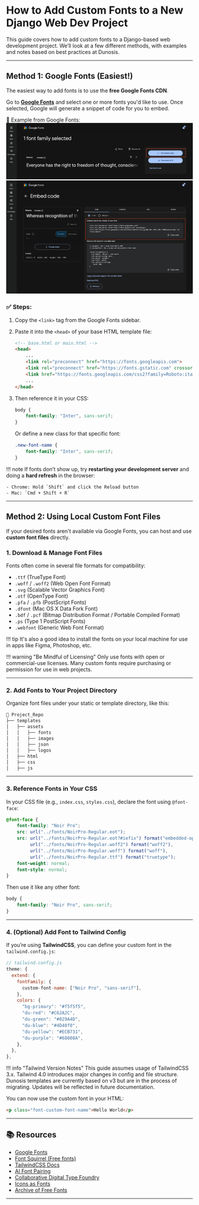 # How to Add Custom Fonts to a New Django Web Dev Project

This guide covers how to add custom fonts to a Django-based web development project. We’ll look at a few different methods, with examples and notes based on best practices at Dunosis.

---

## Method 1: Google Fonts (Easiest!)

The easiest way to add fonts is to use the **free Google Fonts CDN**.

Go to **[Google Fonts](https://fonts.google.com/)** and select one or more fonts you'd like to use. Once selected, Google will generate a snippet of code for you to embed.

📸 Example from Google Fonts:  
![Google Fonts](./assets/custom-fonts/du-docs-custom-fonts-1.png)
![Google Fonts](./assets/custom-fonts/du-docs-custom-fonts-2.png)

### ✅ Steps:

1. Copy the `<link>` tag from the Google Fonts sidebar.

2. Paste it into the `<head>` of your base HTML template file:

    ```html
    <!-- base.html or main.html -->
    <head>
        ...
        <link rel="preconnect" href="https://fonts.googleapis.com">
        <link rel="preconnect" href="https://fonts.gstatic.com" crossorigin>
        <link href="https://fonts.googleapis.com/css2?family=Roboto:ital,wght@0,100..900;1,100..900&display=swap" rel="stylesheet">
        ...
    </head>
    ```

3. Then reference it in your CSS:

    ```css
    body {
        font-family: "Inter", sans-serif;
    }
    ```
    Or define a new class for that specific font:

    ```css
    .new-font-name {
        font-family: "Inter", sans-serif;
    }
    ```

!!! note
    If fonts don’t show up, try **restarting your development server** and doing a **hard refresh** in the browser:

    - Chrome: Hold `Shift` and click the Reload button  
    - Mac: `Cmd + Shift + R`

---

## Method 2: Using Local Custom Font Files

If your desired fonts aren't available via Google Fonts, you can host and use **custom font files** directly.

### 1. Download & Manage Font Files

Fonts often come in several file formats for compatibility:

- `.ttf` (TrueType Font)  
- `.woff` / `.woff2` (Web Open Font Format)  
- `.svg` (Scalable Vector Graphics Font)  
- `.otf` (OpenType Font)  
- `.pfa` / `.pfb` (PostScript Fonts)  
- `.dfont` (Mac OS X Data Fork Font)  
- `.bdf` / `.pcf` (Bitmap Distribution Format / Portable Compiled Format)  
- `.ps` (Type 1 PostScript Fonts)  
- `.webfont` (Generic Web Font Format)

!!! tip
    It's also a good idea to install the fonts on your local machine for use in apps like Figma, Photoshop, etc.

!!! warning "Be Mindful of Licensing"
    Only use fonts with open or commercial-use licenses. Many custom fonts require purchasing or permission for use in web projects.

---

### 2. Add Fonts to Your Project Directory

Organize font files under your static or template directory, like this:

```plaintext
📂 Project_Repo
├── templates
│   ├── assets
│   │   ├── fonts
│   │   ├── images
│   │   ├── json
│   │   ├── logos
│   ├── html
│   ├── css
│   ├── js
```

---

### 3. Reference Fonts in Your CSS

In your CSS file (e.g., `index.css`, `styles.css`), declare the font using `@font-face`:

```css
@font-face {
    font-family: "Noir Pro";
    src: url("../fonts/NoirPro-Regular.eot");
    src: url("../fonts/NoirPro-Regular.eot?#iefix") format("embedded-opentype"),
         url("../fonts/NoirPro-Regular.woff2") format("woff2"),
         url("../fonts/NoirPro-Regular.woff") format("woff"),
         url("../fonts/NoirPro-Regular.ttf") format("truetype");
    font-weight: normal;
    font-style: normal;
}
```

Then use it like any other font:

```css
body {
    font-family: "Noir Pro", sans-serif;
}
```

---

### 4. (Optional) Add Font to Tailwind Config

If you’re using **TailwindCSS**, you can define your custom font in the `tailwind.config.js`:

```js
// tailwind.config.js
theme: {
  extend: {
    fontFamily: {
      custom-font-name: ["Noir Pro", "sans-serif"],
    },
    colors: {
      "bg-primary": "#f5f5f5",
      "du-red": "#C62A2C",
      "du-green": "#029A4D",
      "du-blue": "#4D40f0",
      "du-yellow": "#ECB731",
      "du-purple": "#68008A",
    },
  },
},
```

!!! info "Tailwind Version Notes"
    This guide assumes usage of TailwindCSS 3.x. Tailwind 4.0 introduces major changes in config and file structure.  
    Dunosis templates are currently based on v3 but are in the process of migrating. Updates will be reflected in future documentation.

You can now use the custom font in your HTML:

```html
<p class="font-custom-font-name">Hello World</p>
```

---

## 📚 Resources

- [Google Fonts](https://fonts.google.com/)
- [Font Squirrel (Free fonts)](https://www.fontsquirrel.com/)
- [TailwindCSS Docs](https://tailwindcss.com/docs/font-family)
- [AI Font Pairing](https://fontjoy.com)
- [Collaborative Digital Type Foundry](http://www.losttype.com/)
- [Icons as Fonts](https://fontawesome.com/v5/cheatsheet)
- [Archive of Free Fonts](https://www.dafont.com/)

---

